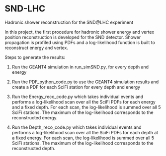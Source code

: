 # SND-LHC
Hadronic shower reconstruction for the SND@LHC experiment

In this project, the first procedure for hadronic shower energy and vertex position reconstruction is 
developed for the SND detector. Shower propagation is profiled using PDFs
and a log-likelihood function is built to reconstruct energy and vertex. 

Steps to generate the results:

1. Run the GEANT4 simulation in run_simSND.py, for every depth and energy

2. Run the PDF_python_code.py to use the GEANT4 simulation results and create a PDF for each SciFi station for every depth and energy

3. Run the Energy_reco_code.py which takes individual events and performs a log-likelihood scan over all the SciFi PDFs for each energy and a fixed depth. For each scan, the log-likelihood is summed over all 5 SciFi stations. The maximum of the log-likelihood corresponds to the reconstructed energy.

4. Run the Depth_reco_code.py which takes individual events and performs a log-likelihood scan over all the SciFi PDFs for each depth at a fixed energy. For each scan, the log-likelihood is summed over all 5 SciFi stations. The maximum of the log-likelihood corresponds to the reconstructed depth.



